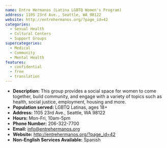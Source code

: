 ```yaml
---
name: Entre Hermanos (Latina LGBTQ Women's Program)
address: 1105 23rd Ave., Seattle, WA 98122
website: http://entrehermanos.org/?page_id=42
categories:
  - Sexual Health
  - Cultural Centers
  - Support Groups
supercategories:
  - Medical
  - Community
  - Mental Health
features:
  - confidential
  - free
  - translation
---
```

- **Description:** This group provides a social space for women to come together, build community, and engage with a variety of topics such as health, social justice, employment, housing and more. 
- **Population served:** LGBTQ Latinas, ages 18+
- **Address:** 1105 23rd Ave., Seattle, WA 98122
- **Hours:** Mon-Fri, 10am-5pm
- **Phone Number:** 206-322-7700
- **Email:** info@entrehermanos.org
- **Website:** <http://entrehermanos.org/?page_id=42>
- **Non-English Services Available:** Spanish
